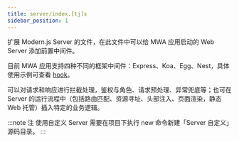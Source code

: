 ```yaml
---
title: server/index.[tj]s
sidebar_position: 1
---
```


扩展 Modern.js Server 的文件，在此文件中可以给 MWA 应用启动的 Web Server 添加前置中间件。

目前 MWA 应用支持四种不同的框架中间件：Express、Koa、Egg、Nest，具体使用示例可查看 [hook](/docs/apis/runtime/web-server/hook)。

可以对请求和响应进行拦截处理，鉴权与角色、请求预处理、异常兜底等；也可在 Server 的运行流程中（包括路由匹配、资源寻址、头部注入、页面渲染，静态 Web 托管）插入特定的业务逻辑。

:::note 注
使用自定义 Server 需要在项目下执行 new 命令新建「Server 自定义」源码目录。
:::
